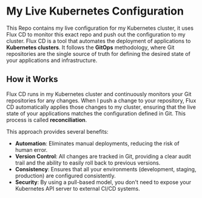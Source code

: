 # My Live Kubernetes Configuration

This Repo contains my live configuration for my Kubernetes cluster, it uses Flux CD to monitor this exact repo and push out the configuration to my cluster. Flux CD is a tool that automates the deployment of applications to **Kubernetes clusters**. It follows the **GitOps** methodology, where Git repositories are the single source of truth for defining the desired state of your applications and infrastructure.

## How it Works

Flux CD runs in my Kubernetes cluster and continuously monitors your Git repositories for any changes. When I push a change to your repository, Flux CD automatically applies those changes to my cluster, ensuring that the live state of your applications matches the configuration defined in Git. This process is called **reconciliation**.

This approach provides several benefits:

* **Automation**: Eliminates manual deployments, reducing the risk of human error.
* **Version Control**: All changes are tracked in Git, providing a clear audit trail and the ability to easily roll back to previous versions.
* **Consistency**: Ensures that all your environments (development, staging, production) are configured consistently.
* **Security**: By using a pull-based model, you don't need to expose your Kubernetes API server to external CI/CD systems.
